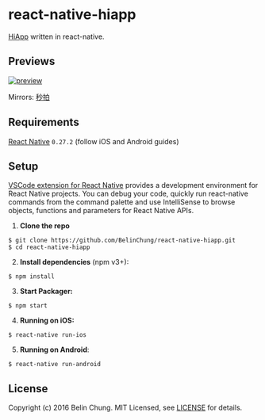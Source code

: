 # react-native-hiapp
[HiApp](https://github.com/BelinChung/HiApp) written in react-native.

## Previews

[![preview](https://i.imgur.com/WHmiSnl.png)](https://youtu.be/ogZjvBNeOJQ) 

Mirrors: [秒拍](http://t.cn/R5qrq7H) 

## Requirements

[React Native](http://facebook.github.io/react-native/docs/getting-started.html) `0.27.2` (follow iOS and Android guides)

## Setup

[VSCode extension for React Native](https://github.com/Microsoft/vscode-react-native) provides a development environment for React Native projects. You can debug your code, quickly run react-native commands from the command palette and use IntelliSense to browse objects, functions and parameters for React Native APIs.

1. **Clone the repo**

  ```
  $ git clone https://github.com/BelinChung/react-native-hiapp.git
  $ cd react-native-hiapp
  ```

2. **Install dependencies** (npm v3+):

  ```
  $ npm install
  ```

3. **Start Packager:**

  ```
  $ npm start
  ```

4. **Running on iOS:**

  ```
  $ react-native run-ios
  ```
  
5. **Running on Android**:

  ```
  $ react-native run-android
  ```

## License

Copyright (c) 2016 Belin Chung. MIT Licensed, see [LICENSE](https://github.com/BelinChung/react-native-hiapp/blob/master/LICENSE) for details.

